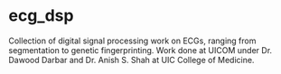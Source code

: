 # ecg_dsp
Collection of digital signal processing work on ECGs, ranging from segmentation to genetic fingerprinting. Work done at UICOM under Dr. Dawood Darbar and Dr. Anish S. Shah at UIC College of Medicine.
